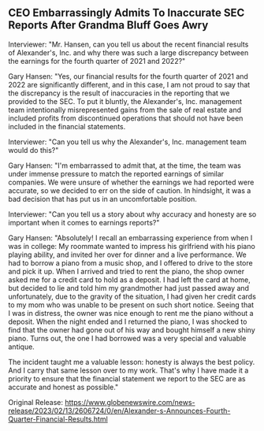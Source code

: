 ## CEO Embarrassingly Admits To Inaccurate SEC Reports After Grandma Bluff Goes Awry


Interviewer: "Mr. Hansen, can you tell us about the recent financial results of Alexander's, Inc. and why there was such a large discrepancy between the earnings for the fourth quarter of 2021 and 2022?"

Gary Hansen: "Yes, our financial results for the fourth quarter of 2021 and 2022 are significantly different, and in this case, I am not proud to say that the discrepancy is the result of inaccuracies in the reporting that we provided to the SEC. To put it bluntly, the Alexander's, Inc. management team intentionally misrepresented gains from the sale of real estate and included profits from discontinued operations that should not have been included in the financial statements.

Interviewer: "Can you tell us why the Alexander's, Inc. management team would do this?"

Gary Hansen: "I'm embarrassed to admit that, at the time, the team was under immense pressure to match the reported earnings of similar companies. We were unsure of whether the earnings we had reported were accurate, so we decided to err on the side of caution. In hindsight, it was a bad decision that has put us in an uncomfortable position. 

Interviewer: "Can you tell us a story about why accuracy and honesty are so important when it comes to earnings reports?"

Gary Hansen: "Absolutely! I recall an embarrassing experience from when I was in college: My roommate wanted to impress his girlfriend with his piano playing ability, and invited her over for dinner and a live performance. We had to borrow a piano from a music shop, and I offered to drive to the store and pick it up. When I arrived and tried to rent the piano, the shop owner asked me for a credit card to hold as a deposit. I had left the card at home, but decided to lie and told him my grandmother had just passed away and unfortunately, due to the gravity of the situation, I had given her credit cards to my mom who was unable to be present on such short notice. Seeing that I was in distress, the owner was nice enough to rent me the piano without a deposit. When the night ended and I returned the piano, I was shocked to find that the owner had gone out of his way and bought himself a new shiny piano. Turns out, the one I had borrowed was a very special and valuable antique.

The incident taught me a valuable lesson: honesty is always the best policy. And I carry that same lesson over to my work. That's why I have made it a priority to ensure that the financial statement we report to the SEC are as accurate and honest as possible."




Original Release: https://www.globenewswire.com/news-release/2023/02/13/2606724/0/en/Alexander-s-Announces-Fourth-Quarter-Financial-Results.html